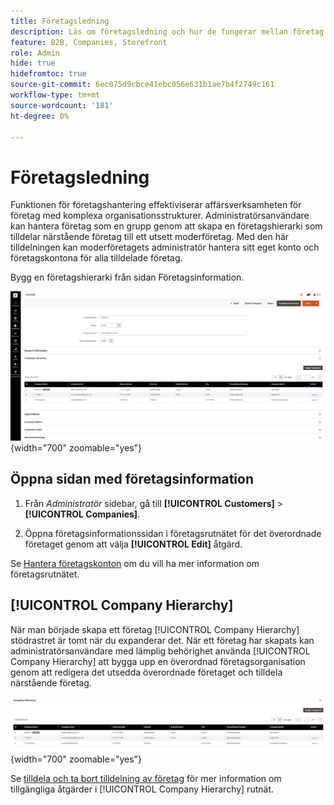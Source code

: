 ```yaml
---
title: Företagsledning
description: Läs om företagsledning och hur de fungerar mellan företag inom B2B.
feature: B2B, Companies, Storefront
role: Admin
hide: true
hidefromtoc: true
source-git-commit: 6ec075d9cbce41ebc056e631b1ae7b4f2749c161
workflow-type: tm+mt
source-wordcount: '181'
ht-degree: 0%

---
```



# Företagsledning

Funktionen för företagshantering effektiviserar affärsverksamheten för företag med komplexa organisationsstrukturer. Administratörsanvändare kan hantera företag som en grupp genom att skapa en företagshierarki som tilldelar närstående företag till ett utsett moderföretag. Med den här tilldelningen kan moderföretagets administratör hantera sitt eget konto och företagskontona för alla tilldelade företag.

Bygg en företagshierarki från sidan Företagsinformation.

![Företagsrutnät](./assets/company-detail-view.png){width="700" zoomable="yes"}

## Öppna sidan med företagsinformation

1. Från _Administratör_ sidebar, gå till **[!UICONTROL Customers]** > **[!UICONTROL Companies]**.

1. Öppna företagsinformationssidan i företagsrutnätet för det överordnade företaget genom att välja **[!UICONTROL Edit]** åtgärd.

Se [Hantera företagskonton](account-company-manage.md) om du vill ha mer information om företagsrutnätet.

## [!UICONTROL Company Hierarchy]

När man började skapa ett företag [!UICONTROL Company Hierarchy] stödrastret är tomt när du expanderar det. När ett företag har skapats kan administratörsanvändare med lämplig behörighet använda [!UICONTROL Company Hierarchy] att bygga upp en överordnad företagsorganisation genom att redigera det utsedda överordnade företaget och tilldela närstående företag.

![Stödraster för företagshierarki](./assets/company-hierarchy-grid.png){width="700" zoomable="yes"}

Se [tilldela och ta bort tilldelning av företag](assign-companies.md) för mer information om tillgängliga åtgärder i [!UICONTROL Company Hierarchy] rutnät.
